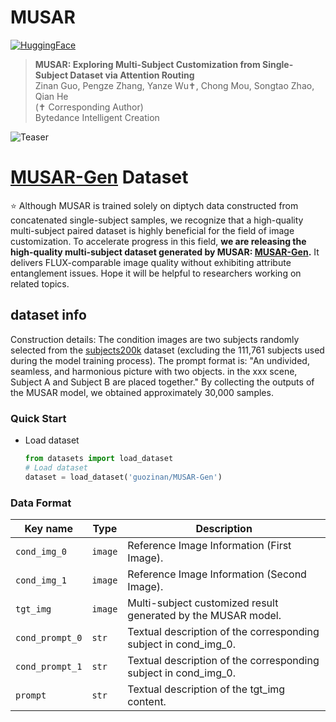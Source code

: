 # MUSAR
[//]: # (<a href="https://arxiv.org/abs/2411.15098"><img src="https://img.shields.io/badge/ariXv-2411.15098-A42C25.svg" alt="arXiv"></a>)

<a href="https://huggingface.co/datasets/guozinan/MUSAR-Gen"><img src="https://img.shields.io/badge/🤗_HuggingFace-Dataset-ffbd45.svg" alt="HuggingFace"></a>
> **MUSAR: Exploring Multi-Subject Customization from Single-Subject Dataset via Attention Routing**
> <br>
> Zinan Guo, 
> Pengze Zhang, 
> Yanze Wu✝, 
> Chong Mou, 
> Songtao Zhao,
> Qian He
> <br>
> (✝ Corresponding Author) <br>
> Bytedance Intelligent Creation
> <br>

![Teaser](https://github.com/user-attachments/assets/69612922-7046-41b6-9f89-6c56c736ece7)

# [MUSAR-Gen](https://huggingface.co/datasets/guozinan/MUSAR-Gen) Dataset
⭐️ Although MUSAR is trained solely on diptych data constructed from concatenated single-subject samples, we recognize that a high-quality multi-subject paired dataset is highly beneficial for the field of image customization. To accelerate progress in this field, **we are releasing the high-quality multi-subject dataset generated by MUSAR: [MUSAR-Gen](https://huggingface.co/datasets/guozinan/MUSAR-Gen).** It delivers FLUX-comparable image quality without exhibiting attribute entanglement issues. Hope it will be helpful to researchers working on related topics.
## dataset info
Construction details: The condition images are two subjects randomly selected from the [subjects200k](https://huggingface.co/datasets/Yuanshi/Subjects200K) dataset (excluding the 111,761 subjects used during the model training process). The prompt format is: "An undivided, seamless, and harmonious picture with two objects. in the xxx scene, Subject A and Subject B are placed together." By collecting the outputs of the MUSAR model, we obtained approximately 30,000 samples.


### Quick Start
- Load dataset
  ```python
  from datasets import load_dataset
  # Load dataset
  dataset = load_dataset('guozinan/MUSAR-Gen')

### Data Format
  | Key name             | Type    | Description                                                     |
  | -------------------- | ------- |-----------------------------------------------------------------|
  | `cond_img_0`         | `image` | Reference Image Information (First Image).                      |
  | `cond_img_1`         | `image` | Reference Image Information (Second Image).                     |
  | `tgt_img`            | `image` | Multi-subject customized result generated by the MUSAR model.   |
  | `cond_prompt_0`      | `str`   | Textual description of the corresponding subject in cond_img_0. |
  | `cond_prompt_1`      | `str`   | Textual description of the corresponding subject in cond_img_0. |
  | `prompt`             | `str`   | Textual description of the tgt_img content.                     |